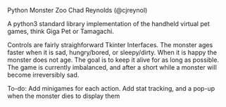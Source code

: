 Python Monster Zoo
Chad Reynolds (@cjreynol)

A python3 standard library implementation of the handheld virtual pet games, think Giga Pet or Tamagachi.

Controls are fairly straighforward Tkinter Interfaces.
The monster ages faster when it is sad, hungry/bored, or sleepy/dirty.  When it is happy the monster does not age.
The goal is to keep it alive for as long as possible.
The game is currently imbalanced, and after a short while a monster will become irreversibly sad.

To-do:
Add minigames for each action.
Add stat tracking, and a pop-up when the monster dies to display them
